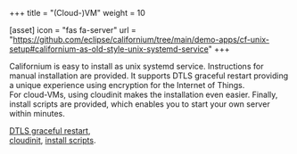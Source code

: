 +++
title = "(Cloud-)VM"
weight = 10

[asset]
  icon = "fas fa-server"
  url = "https://github.com/eclipse/californium/tree/main/demo-apps/cf-unix-setup#californium-as-old-style-unix-systemd-service"
+++

Californium is easy to install as unix systemd service. Instructions for manual installation are provided. It supports DTLS graceful restart providing a unique experience using encryption for the Internet of Things.
<br>
For cloud-VMs, using cloudinit makes the installation even easier. Finally, install scripts are provided, which enables you to start your own server within minutes.

[DTLS graceful restart](https://github.com/eclipse/californium/tree/main/demo-apps/cf-extplugtest-server#benchmarks---dtls-graceful-restart),<br>
[cloudinit](https://github.com/eclipse/californium/tree/main/demo-apps/cf-unix-setup#cloud-init---automatic-cloud-vm-installation), [install scripts](https://github.com/eclipse/californium/tree/main/demo-apps/cf-unix-setup#installation-on-exoscale-cloud).


